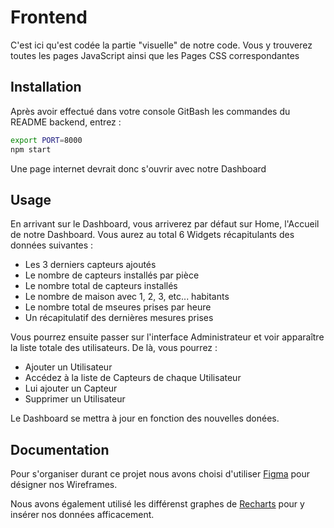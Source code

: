 # Frontend

C'est ici qu'est codée la partie "visuelle" de notre code. Vous y trouverez toutes les pages 
JavaScript ainsi que les Pages CSS correspondantes

## Installation

Après avoir effectué dans votre console GitBash les commandes du README backend, entrez :
```bash
export PORT=8000
npm start
```

Une page internet devrait donc s'ouvrir avec notre Dashboard 

## Usage

En arrivant sur le Dashboard, vous arriverez par défaut sur Home, l'Accueil de notre Dashboard.
Vous aurez au total 6 Widgets récapitulants des données suivantes :
- Les 3 derniers capteurs ajoutés
- Le nombre de capteurs installés par pièce
- Le nombre total de capteurs installés
- Le nombre de maison avec 1, 2, 3, etc... habitants
- Le nombre total de mseures prises par heure
- Un récapitulatif des dernières mesures prises 

Vous pourrez ensuite passer sur l'interface Administrateur et voir apparaître la liste totale
des utilisateurs. De là, vous pourrez :
- Ajouter un Utilisateur
- Accédez à la liste de Capteurs de chaque Utilisateur
- Lui ajouter un Capteur
- Supprimer un Utilisateur

Le Dashboard se mettra à jour en fonction des nouvelles donées.

## Documentation

Pour s'organiser durant ce projet nous avons choisi d'utiliser [Figma](https://www.figma.com/file/Tce56ElkVBjrJ45eyV7dHb/Projet-React?node-id=0%3A1) pour désigner nos Wireframes. 

Nous avons également utilisé les différenst graphes de [Recharts](http://recharts.org/en-US/) pour y insérer nos données 
afficacement.